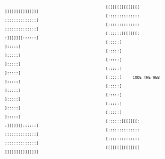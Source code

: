        
                                                 [[[[[[[[[[[[[[[      ]]]]]]]]]]]]]]]
                                                 [::::::::::::::      ::::::::::::::]
                                                 [::::::::::::::      ::::::::::::::]
                                                 [::::::[[[[[[[:      :]]]]]]]::::::]
                                                 [:::::[                      ]:::::]
                                                 [:::::[                      ]:::::]
                                                 [:::::[                      ]:::::]
                                                 [:::::[                      ]:::::]
                                                 [:::::[     CODE THE WEB     ]:::::]
                                                 [:::::[                      ]:::::]
                                                 [:::::[                      ]:::::]
                                                 [:::::[                      ]:::::]
                                                 [:::::[                      ]:::::]
                                                 [::::::[[[[[[[:      :]]]]]]]::::::]
                                                 [::::::::::::::      ::::::::::::::]
                                                 [::::::::::::::      ::::::::::::::]
                                                 [[[[[[[[[[[[[[[      ]]]]]]]]]]]]]]]
